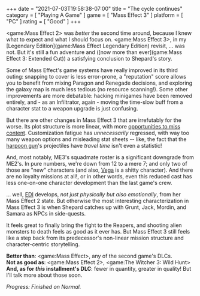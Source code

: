 +++
date = "2021-07-03T19:58:38-07:00"
title = "The cycle continues"
category = [ "Playing A Game" ]
game = [ "Mass Effect 3" ]
platform = [ "PC" ]
rating = [ "Good" ]
+++

<game:Mass Effect 2> was <i>better</i> the second time around, because I knew what to expect and what I should focus on.  <game:Mass Effect 3>, in my [Legendary Edition](game:Mass Effect Legendary Edition) revisit, ... was not.  But it's still a fun adventure and ([now more than ever](game:Mass Effect 3: Extended Cut)) a satisfying conclusion to Shepard's story.

Some of Mass Effect's game systems have really improved in its third outing: snapping to cover is less error-prone, a "reputation" score allows you to benefit from mixing Paragon and Renegade decisions, and exploring the galaxy map is much less tedious (no resource scanning!).  Some other improvements are more debatable: hacking minigames have been removed entirely, and - as an Infiltrator, again - moving the time-slow buff from a character stat to a weapon upgrade is just confusing.

But there are other changes in Mass Effect 3 that are irrefutably for the worse.  Its plot structure is more linear, with more <a href="https://masseffect.fandom.com/wiki/Forum:Side_mission_timing_guide">opportunities to miss content</a>.  Customization fatigue has <i>unnecessarily</i> regressed, with way too many weapon options and misleading stat sheets -- like, the fact that the <a href="https://masseffect.fandom.com/wiki/Kishock_Harpoon_Gun">harpoon gun</a>'s projectiles have <i>travel time</i> isn't even a statistic!

And, most notably, ME3's squadmate roster is a significant downgrade from ME2's.  In pure numbers, we're down from 12 to a mere 7; and only two of those are "new" characters (and also, <a href="https://masseffect.fandom.com/wiki/James_Vega">Vega</a> is a shitty character).  And there are no loyalty missions at all!, or in other words, even this reduced cast has less one-on-one character development than the last game's crew.

... well, <a href="https://masseffect.fandom.com/wiki/EDI#Mass_Effect_3">EDI</a> develops, <i>not just physically but also emotionally</i>, from her Mass Effect 2 state.  But otherwise the most interesting characterization in Mass Effect 3 is when Shepard catches up with Grunt, Jack, Mordin, and Samara as NPCs in side-quests.

It feels great to finally bring the fight to the Reapers, and shooting alien monsters to death feels as good as it ever has.  But Mass Effect 3 still feels like a step back from its predecessor's non-linear mission structure and character-centric storytelling.

<b>Better than</b>: <game:Mass Effect>, any of the second game's DLCs.  
<b>Not as good as</b>: <game:Mass Effect 2>, <game:The Witcher 3: Wild Hunt>  
<b>And, as for <i>this</i> installment's DLC</b>: fewer in quantity, greater in quality!  But I'll talk more about those soon.

<i>Progress: Finished on Normal.</i>
